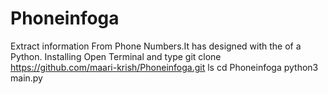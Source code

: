 # Phoneinfoga
Extract information From Phone Numbers.It has designed with the of a Python.
Installing
Open Terminal and type
git clone https://github.com/maari-krish/Phoneinfoga.git
ls
cd Phoneinfoga
python3 main.py
